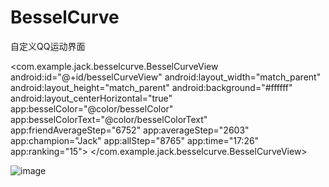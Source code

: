 # BesselCurve
自定义QQ运动界面

 <com.example.jack.besselcurve.BesselCurveView
        android:id="@+id/besselCurveView"
        android:layout_width="match_parent"
        android:layout_height="match_parent"
        android:background="#ffffff"
        android:layout_centerHorizontal="true"
        app:besselColor="@color/besselColor"
        app:besselColorText="@color/besselColorText"
        app:friendAverageStep="6752"
        app:averageStep="2603"
        app:champion="Jack"
        app:allStep="8765"
        app:time="17:26"
        app:ranking="15">
 </com.example.jack.besselcurve.BesselCurveView>

![image](https://github.com/jack921/BesselCurve/blob/master/show.gif)
